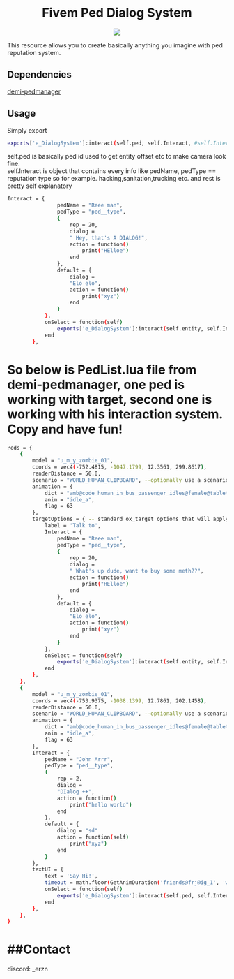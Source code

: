 <h1 align="center">Fivem Ped Dialog System</h1>

<div align="center">
<img src="https://cdn.discordapp.com/attachments/1173957604104470530/1194805148648743094/image.png?ex=65b1b001&is=659f3b01&hm=ccd0221580ffb3658dfc87ab5ce37de9a2682e61716bfc869f920461ffacd3ce&">
</div>

This resource allows you to create basically anything you imagine with ped reputation system.

## Dependencies
<a href="https://github.com/Demigod916/demi-pedmanager">demi-pedmanager<a/>
## Usage
Simply export

```sh
exports['e_DialogSystem']:interact(self.ped, self.Interact, #self.Interact)
```
self.ped is basically ped id used to get entity offset etc to make camera look fine.<br/>
self.Interact is object that contains every info like pedName, pedType == reputation type so for example. hacking,sanitation,trucking etc. and rest is pretty self explanatory

```sh
Interact = {
                pedName = "Reee man",
                pedType = "ped__type",
                {
                    rep = 20,
                    dialog =
                    " Hey, that's A DIALOG!",
                    action = function()
                        print("HElloe")
                    end
                },
                default = {
                    dialog =
                    "Elo elo",
                    action = function()
                        print("xyz")
                    end
                }
            },
            onSelect = function(self)
                exports['e_DialogSystem']:interact(self.entity, self.Interact, #self.Interact)
            end
        },
```

<h1>So below is PedList.lua file from demi-pedmanager, one ped is working with target, second one is working with his interaction system. Copy and have fun!</h1>

```sh
Peds = {
    {
        model = "u_m_y_zombie_01",
        coords = vec4(-752.4815, -1047.1799, 12.3561, 299.8617),
        renderDistance = 50.0,
        scenario = "WORLD_HUMAN_CLIPBOARD", --optionally use a scenario or an animation.
        animation = {
            dict = "amb@code_human_in_bus_passenger_idles@female@tablet@idle_a",
            anim = "idle_a",
            flag = 63
        },
        targetOptions = { -- standard ox_target options that will apply to the ped
            label = 'Talk to',
            Interact = {
                pedName = "Reee man",
                pedType = "ped__type",
                {
                    rep = 20,
                    dialog =
                    " What's up dude, want to buy some meth??",
                    action = function()
                        print("HElloe")
                    end
                },
                default = {
                    dialog =
                    "Elo elo",
                    action = function()
                        print("xyz")
                    end
                }
            },
            onSelect = function(self)
                exports['e_DialogSystem']:interact(self.entity, self.Interact, #self.Interact)
            end
        },
    },
    {
        model = "u_m_y_zombie_01",
        coords = vec4(-753.9375, -1038.1399, 12.7861, 202.1458),
        renderDistance = 50.0,
        scenario = "WORLD_HUMAN_CLIPBOARD", --optionally use a scenario or an animation.
        animation = {
            dict = "amb@code_human_in_bus_passenger_idles@female@tablet@idle_a",
            anim = "idle_a",
            flag = 63
        },
        Interact = {
            pedName = "John Arrr",
            pedType = "ped__type",
            {
                rep = 2,
                dialog =
                "DIalog ++",
                action = function()
                    print("hello world")
                end
            },
            default = {
                dialog = "sd"
                action = function(self)
                    print("xyz")
                end
            }
        },
        textUI = {
            text = 'Say Hi!',
            timeout = math.floor(GetAnimDuration('friends@frj@ig_1', 'wave_a') * 1000),
            onSelect = function(self)
                exports['e_DialogSystem']:interact(self.ped, self.Interact, #self.Interact)
            end
        },
    },
}

```
<h1>##Contact</h1>
discord: _erzn
